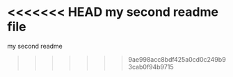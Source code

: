 <<<<<<< HEAD
my second readme file
=======
my second readme
>>>>>>> 9ae998acc8bdf425a0cd0c249b93cab0f94b9715

